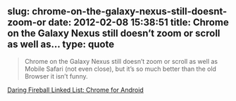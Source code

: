 slug: chrome-on-the-galaxy-nexus-still-doesnt-zoom-or
date: 2012-02-08 15:38:51
title: Chrome on the Galaxy Nexus still doesn’t zoom or scroll as well as...
type: quote
---

> Chrome on the Galaxy Nexus still doesn’t zoom or scroll as well as Mobile Safari (not even close), but it’s so much better than the old Browser it isn’t funny.

[Daring Fireball Linked List: Chrome for Android](http://daringfireball.net/linked/2012/02/07/chrome-andoid)
